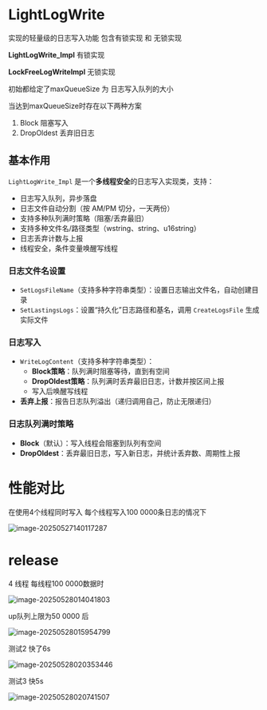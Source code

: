 # LightLogWrite 
实现的轻量级的日志写入功能 包含有锁实现 和 无锁实现

**LightLogWrite_Impl** 有锁实现

**LockFreeLogWriteImpl** 无锁实现

初始都给定了maxQueueSize 为 日志写入队列的大小

当达到maxQueueSize时存在以下两种方案 

1. Block 阻塞写入
2. DropOldest 丢弃旧日志

## 基本作用

`LightLogWrite_Impl` 是一个**多线程安全**的日志写入实现类，支持：
- 日志写入队列，异步落盘
- 日志文件自动分割（按 AM/PM 切分，一天两份）
- 支持多种队列满时策略（阻塞/丢弃最旧）
- 支持多种文件名/路径类型（wstring、string、u16string）
- 日志丢弃计数与上报
- 线程安全，条件变量唤醒写线程

### 日志文件名设置

- `SetLogsFileName`（支持多种字符串类型）：设置日志输出文件名，自动创建目录
- `SetLastingsLogs`：设置“持久化”日志路径和基名，调用 `CreateLogsFile` 生成实际文件

### 日志写入

- `WriteLogContent`（支持多种字符串类型）：
  - **Block策略**：队列满时阻塞等待，直到有空间
  - **DropOldest策略**：队列满时丢弃最旧日志，计数并按区间上报
  - 写入后唤醒写线程
- **丢弃上报**：报告日志队列溢出（递归调用自己，防止无限递归）

### 日志队列满时策略

- **Block**（默认）：写入线程会阻塞到队列有空间
- **DropOldest**：丢弃最旧日志，写入新日志，并统计丢弃数、周期性上报

# 性能对比

在使用4个线程同时写入 每个线程写入100 0000条日志的情况下

![image-20250527140117287](https://cdn.jsdelivr.net/gh/hesphoros/blogimages@main/img/image-20250527140117287.png)

# release

4 线程 每线程100 0000数据时

![image-20250528014041803](https://cdn.jsdelivr.net/gh/hesphoros/blogimages@main/img/image-20250528014041803.png)

up队列上限为50 0000 后  

![image-20250528015954799](https://cdn.jsdelivr.net/gh/hesphoros/blogimages@main/img/image-20250528015954799.png)

测试2 快了6s

![image-20250528020353446](https://cdn.jsdelivr.net/gh/hesphoros/blogimages@main/img/image-20250528020353446.png)

测试3 快5s

![image-20250528020741507](https://cdn.jsdelivr.net/gh/hesphoros/blogimages@main/img/image-20250528020741507.png)
